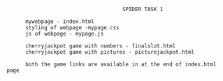                                          SPIDER TASK 1
                                         
          mywebpage - index.html
          styling of webpage -mypage.css
          js of webpage - mypage.js
          
          cherryjackpot game with numbers - finalslot.html
          cherryjackpot game with pictures - picturejackpot.html
          
          both the game links are available in at the end of index.html page
          
          
